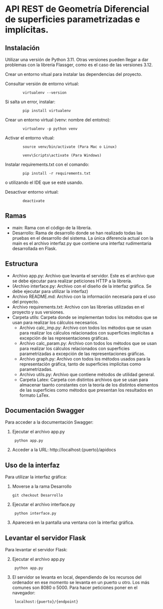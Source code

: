 # API REST de Geometría Diferencial de superficies parametrizadas e implícitas.

## Instalación

Utilizar una versión de Python 3.11. Otras versiones pueden llegar a dar problemas con la librería Flassger, como es el caso de las versiones 3.12.

Crear un entorno vitual para instalar las dependencias del proyecto.

Consultar versión de entorno virtual: 

            virtualenv --version

Si salta un error, instalar:

            pip install virtualenv

Crear un entorno virtual (venv: nombre del entotno):

            virtualenv -p python venv

Activar el entorno vitual:

            source venv/bin/activate (Para Mac o Linux)

            venv\Scripts\activate (Para Windows)

Instalar requirements.txt con el comando:

            pip install -r requirements.txt

o utilizando el IDE que se esté usando.

Desactivar entorno virtual:

            deactivate

## Ramas
-   main: Rama con el código de la librería.
-   Desarrollo: Rama de desarrollo donde se han realizado todas las pruebas en el desarrollo del sistema. La única diferencia actual con la main es el archivo interfaz.py que contiene una interfaz rudimentaria desarrollada en Flask.


## Estructura
-  Archivo app.py: Archivo que levanta el servidor. Este es el archivo que se debe ejecutar para realizar peticiones HTTP a la librería.
-  (Archivo interface.py: Archivo con el diseño de la interfaz gráfica. Se debe ejecutar para utilizar la interfaz)
-  Archivo README.md: Archivo con la información necesaria para el uso del proyecto.
-  Archivo requirements.txt: Archivo con las librerías utilizadas en el proyecto y sus versiones.
-  Carpeta utils: Carpeta donde se implementan todos los métodos que se usan para realizar los cálculos necesarios.
    - Archivo calc_imp.py: Archivo con todos los métodos que se usan para realizar los cálculos relacionados con superficies implícitas a excepción de las representaciones gráficas.
    - Archivo calc_param.py: Archivo con todos los métodos que se usan para realizar los cálculos relacionados con superficies parametrizadas a excepción de las representaciones gráficas.
    - Archivo graph.py: Archivo con todos los métodos usados para la representación gráfica, tanto de superficies implícitas como parametrizadas.
    - Archivo utils.py: Archivo que contiene métodos de utilidad general.
    - Carpeta Latex: Carpeta con distintos archivos que se usan para almacenar taanto constantes con la teoría de los distintos elementos de las superficies como métodos que presentan los resultados en formato LaTex.


## Documentación Swagger
Para acceder a la documentación Swagger:

1) Ejecutar el archivo app.py

        python app.py

2) Acceder a la URL: http://localhost:{puerto}/apidocs


## Uso de la interfaz
Para utilizar la interfaz gráfica:

1)  Moverse a la rama Desarrollo

        git checkout Desarrollo

2) Ejecutar el archivo interface.py

        python interface.py

3) Aparecerá en la pantalla una ventana con la interfaz gráfica.


## Levantar el servidor Flask
Para levantar el servidor Flask:

2) Ejecutar el archivo app.py

        python app.py

3) El servidor se levanta en local, dependiendo de los recursos del ordenador en ese momento se levanta en un puerto u otro. Los más comunes son 8080 o 5000. Para hacer peticiones poner en el navegador:

        localhost:{puerto}/{endpoint}
